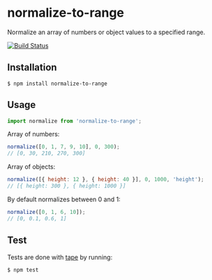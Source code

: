 # normalize-to-range

Normalize an array of numbers or object values to a specified range.

[![Build Status](https://travis-ci.org/zakangelle/normalize-to-range.svg?branch=master)](https://travis-ci.org/zakangelle/normalize-to-range)

## Installation

```
$ npm install normalize-to-range
```

## Usage

```js
import normalize from 'normalize-to-range';
```

Array of numbers:

```js
normalize([0, 1, 7, 9, 10], 0, 300);
// [0, 30, 210, 270, 300]
```

Array of objects:

```js
normalize([{ height: 12 }, { height: 40 }], 0, 1000, 'height');
// [{ height: 300 }, { height: 1000 }]
```

By default normalizes between 0 and 1:

```js
normalize([0, 1, 6, 10]);
// [0, 0.1, 0.6, 1]
```

## Test
Tests are done with [tape](https://github.com/substack/tape) by running:

```
$ npm test
```
